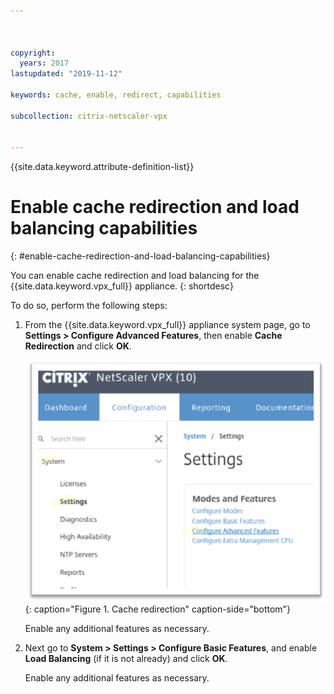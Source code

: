 ```yaml
---



copyright:
  years: 2017
lastupdated: "2019-11-12"

keywords: cache, enable, redirect, capabilities

subcollection: citrix-netscaler-vpx


---
```


{{site.data.keyword.attribute-definition-list}}

# Enable cache redirection and load balancing capabilities
{: #enable-cache-redirection-and-load-balancing-capabilities}

You can enable cache redirection and load balancing for the {{site.data.keyword.vpx_full}} appliance.
{: shortdesc}

To do so, perform the following steps:

1. From the {{site.data.keyword.vpx_full}} appliance system page, go to **Settings > Configure Advanced Features**, then enable **Cache Redirection** and click **OK**.  

   ![Cache redirection](images/fp4.png){: caption="Figure 1. Cache redirection" caption-side="bottom"}

   Enable any additional features as necessary.

2. Next go to **System > Settings > Configure Basic Features**, and enable **Load Balancing** (if it is not already) and click **OK**.

   Enable any additional features as necessary.
